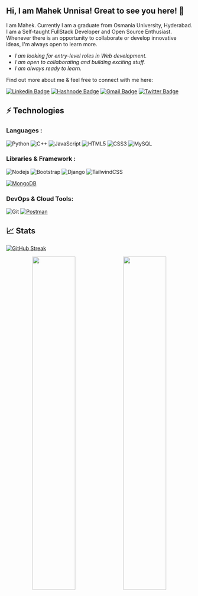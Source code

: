 ## Hi, I am Mahek Unnisa! Great to see you here! 👋

I am Mahek. Currently I am a graduate from Osmania University, Hyderabad. 
I am a Self-taught FullStack Developer and Open Source Enthusiast. Whenever there is an opportunity to collaborate or develop innovative ideas, I'm always open to learn more. 

* _I am looking for entry-level roles in Web development._
* _I am open to collaborating and building exciting stuff._
* _I am always ready to learn._

Find out more about me & feel free to connect with me here:

[![Linkedin Badge](https://img.shields.io/badge/-mahekunnisa-blue?style=flat-square&logo=Linkedin&logoColor=white&link=https://www.linkedin.com/in/mahekunnisa/)](https://www.linkedin.com/in/mahekunnisa/)
[![Hashnode Badge](https://img.shields.io/badge/-@mahekunnisa-03a57a?style=flat-square&labelColor=000000&logo=Hashnode&link=https://mahekunnisa.hashnode.dev/)](https://mahekunnisa.hashnode.dev/)
[![Gmail Badge](https://img.shields.io/badge/-mahekunnisa011@gmail.com-c14438?style=flat-square&logo=Gmail&logoColor=white&link=mailto:mahekunnisa011@gmail.com)](mailto:mahekunnisa011@gmail.com)
[![Twitter Badge](https://img.shields.io/badge/-@themahekunnisa-blue?style=flat-square&logo=Twitter&logoColor=white&link=https://twitter.com/themahekunnisa.com)](https://twitter.com/themahekunnisa)

## ⚡ Technologies

### Languages :

![Python](https://img.shields.io/badge/-Python-black?style=flat-square&logo=Python)
![C++](https://img.shields.io/badge/-C++-00599C?style=flat-square&logo=c)
![JavaScript](https://img.shields.io/badge/-JavaScript-black?style=flat-square&logo=javascript)
![HTML5](https://img.shields.io/badge/-HTML5-E34F26?style=flat-square&logo=html5&logoColor=white)
![CSS3](https://img.shields.io/badge/-CSS3-1572B6?style=flat-square&logo=css3)
![MySQL](https://img.shields.io/badge/-MySQL-black?style=flat-square&logo=mysql)

### Libraries & Framework :

![Nodejs](https://img.shields.io/badge/-Nodejs-black?style=flat-square&logo=Node.js)
![Bootstrap](https://img.shields.io/badge/-Bootstrap-563D7C?style=flat-square&logo=bootstrap)
![Django](https://img.shields.io/badge/-Django-green?style=flat-square&logo=Django)
![TailwindCSS](https://img.shields.io/badge/-TailwindCSS-blue?style=flat-square&logo=TailwindCSS)

<a href="#"><img alt="MongoDB" src ="https://img.shields.io/badge/MongoDB-%234ea94b.svg?logo=mongodb&logoColor=white"></a>

### DevOps & Cloud Tools:

![Git](https://img.shields.io/badge/-Git-black?style=flat-square&logo=git)
<a href="#"><img alt="Postman" src="https://img.shields.io/badge/Postman-FF6C37?logo=postman&logoColor=white"></a>

## 📈 Stats
[![GitHub Streak](https://streak-stats.demolab.com?user=mahekunnisa&theme=violet-punch)](https://git.io/streak-stats)
<p align="center">
	
  <img width="48%" src="https://github-readme-stats.vercel.app/api?username=mahekunnisa&show_icons=true&theme=tokyonight" />
  <img width="48%" src="https://github-readme-streak-stats.herokuapp.com/?user=mahekunnisa&theme=tokyonight" />
</p>
